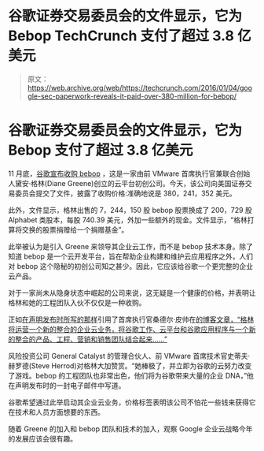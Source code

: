# 谷歌证券交易委员会的文件显示，它为 Bebop TechCrunch 支付了超过 3.8 亿美元

> 原文：<https://web.archive.org/web/https://techcrunch.com/2016/01/04/google-sec-paperwork-reveals-it-paid-over-380-million-for-bebop/>

# 谷歌证券交易委员会的文件显示，它为 Bebop 支付了超过 3.8 亿美元

11 月底，[谷歌宣布收购 bebop](https://web.archive.org/web/20221208071217/https://beta.techcrunch.com/2015/11/19/google-buys-bebop-and-names-diane-greene-to-lead-enterprise-cloud-effort/) ，这是一家由前 VMware 首席执行官兼联合创始人黛安·格林(Diane Greene)创立的云平台初创公司。今天，该公司向美国证券交易委员会提交了文件，披露了收购价格:准确地说是 380，241，352 美元。

此外，文件显示，格林出售的 7，244，150 股 bebop 股票换成了 200，729 股 Alphabet 类股本，每股 740.39 美元，外加一些额外的现金。文件显示，“格林打算将交换的股票捐赠给一个捐赠基金”。

此举被认为是引入 Greene 来领导其企业云工作，而不是 bebop 技术本身。除了知道 bebop 是一个云开发平台，旨在帮助企业构建和维护云应用程序之外，人们对 bebop 这个隐秘的初创公司知之甚少。因此，它应该给谷歌一个更完整的企业云产品。

对于一家尚未从隐身状态中崛起的公司来说，这无疑是一个健康的价格，并表明让格林和她的工程团队入伙不仅仅是一种收购。

正如[在声明发布时所写的那样](https://web.archive.org/web/20221208071217/https://beta.techcrunch.com/2015/11/19/google-buys-bebop-and-names-diane-greene-to-lead-enterprise-cloud-effort/)引用了首席执行官桑德尔·皮帅在[的博客文章，“格林将运营一个新的整合的企业云业务，将谷歌工作、云平台和谷歌应用程序与一个新的整合的产品、工程、营销和销售团队结合起来……”](https://web.archive.org/web/20221208071217/http://googlecloudplatform.blogspot.com/2015/11/investing-in-our-business-for-the-future.html)

风险投资公司 General Catalyst 的管理合伙人、前 VMware 首席技术官史蒂夫·赫罗德(Steve Herrod)对格林大加赞赏。“她棒极了，并立即为谷歌的云努力改变了游戏。bebop 的工程团队也非常出色，他们将为谷歌带来大量的企业 DNA，”他在声明发布时的一封电子邮件中写道。

谷歌希望通过此举启动其企业云业务，价格标签表明该公司不怕花一些钱来获得它在技术和人员方面想要的东西。

随着 Greene 的加入和 bebop 团队和技术的加入，观察 Google 企业云战略今年的发展应该会很有趣。